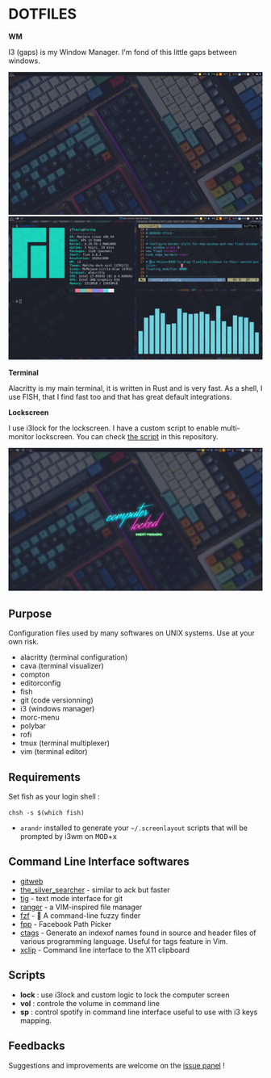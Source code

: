 # DOTFILES

**WM**

I3 (gaps) is my Window Manager. I'm fond of this little gaps between windows.

![Clean](./screenshots/clean.png)
![Dirty](./screenshots/dirty.png)

**Terminal**

Alacritty is my main terminal, it is written in Rust and is very fast. As a
shell, I use FISH, that I find fast too and that has great default integrations.

**Lockscreen**

I use i3lock for the lockscreen. I have a custom script to enable multi-monitor
lockscreen. You can check [the script](./scripts/lock) in this repository.

![Lock sreen](./screenshots/lockscreen.png)

## Purpose

Configuration files used by many softwares on UNIX systems. Use at your own
risk.

- alacritty (terminal configuration)
- cava (terminal visualizer)
- compton
- editorconfig
- fish
- git (code versionning)
- i3 (windows manager)
- morc-menu
- polybar
- rofi
- tmux (terminal multiplexer)
- vim (terminal editor)

## Requirements

Set fish as your login shell :

`chsh -s $(which fish)`

- `arandr` installed to generate your `~/.screenlayout` scripts that will be
  prompted by i3wm on <kbd>MOD</kbd>+<kbd>x</kbd>

## Command Line Interface softwares

- [gitweb](https://github.com/yoannfleurydev/gitweb)
- [the\_silver\_searcher](https://github.com/ggreer/the_silver_searcher) -
  similar to ack but faster
- [tig](https://github.com/jonas/tig) - text mode interface for git
- [ranger](https://github.com/ranger/ranger) - a VIM-inspired file manager
- [fzf](https://github.com/junegunn/fzf) - 🌸 A command-line fuzzy finder
- [fpp](https://github.com/facebook/PathPicker) - Facebook Path Picker
- [ctags](http://ctags.sourceforge.net/) - Generate an indexof names found in
  source and header files of various programming language. Useful for tags
  feature in Vim.
- [xclip](https://github.com/astrand/xclip) - Command line interface to the X11
  clipboard

## Scripts

- **lock** : use i3lock and custom logic to lock the computer screen
- **vol** : controle the volume in command line
- **sp** : control spotify in command line interface useful to use with i3 keys
  mapping.

## Feedbacks

Suggestions and improvements are welcome on the
[issue panel](https://github.com/yoannfleurydev/dotfiles/issues/new) !
